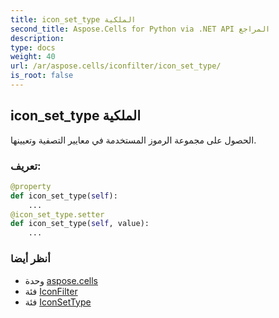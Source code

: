 ```yaml
---
title: icon_set_type الملكية
second_title: Aspose.Cells for Python via .NET API المراجع
description:
type: docs
weight: 40
url: /ar/aspose.cells/iconfilter/icon_set_type/
is_root: false
---
```

##  icon_set_type الملكية

الحصول على مجموعة الرموز المستخدمة في معايير التصفية وتعيينها.
###  تعريف:
```python
@property
def icon_set_type(self):
    ...
@icon_set_type.setter
def icon_set_type(self, value):
    ...
```

###  أنظر أيضا
* وحدة [aspose.cells](../../)
* فئة [IconFilter](/cells/python-net/ar/aspose.cells/iconfilter)
* فئة [IconSetType](/cells/python-net/ar/aspose.cells/iconsettype)
